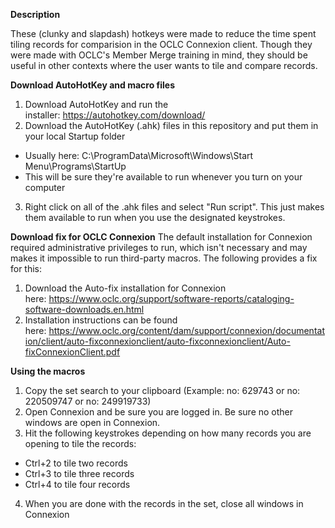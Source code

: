 **Description**

These (clunky and slapdash) hotkeys were made to reduce the time spent tiling records for comparision in the OCLC Connexion client. Though they were made with OCLC's Member Merge training in mind, they should be useful in other contexts where the user wants to tile and compare records.

**Download AutoHotKey and macro files**
1. Download AutoHotKey and run the installer: https://autohotkey.com/download/
2. Download the AutoHotKey (.ahk) files in this repository and put them in your local Startup folder
  - Usually here: C:\ProgramData\Microsoft\Windows\Start Menu\Programs\StartUp
  - This will be sure they're available to run whenever you turn on your computer
3. Right click on all of the .ahk files and select "Run script". This just makes them available to run when you use the designated keystrokes.

**Download fix for OCLC Connexion**
The default installation for Connexion required administrative privileges to run, which isn't necessary and may makes it impossible to run third-party macros. The following provides a fix for this:

1. Download the Auto-fix installation for Connexion here: https://www.oclc.org/support/software-reports/cataloging-software-downloads.en.html
2. Installation instructions can be found here: https://www.oclc.org/content/dam/support/connexion/documentation/client/auto-fixconnexionclient/auto-fixconnexionclient/Auto-fixConnexionClient.pdf

**Using the macros**
1. Copy the set search to your clipboard (Example: no: 629743 or no: 220509747 or no: 249919733)
2. Open Connexion and be sure you are logged in. Be sure no other windows are open in Connexion.
3. Hit the following keystrokes depending on how many records you are opening to tile the records:
  - Ctrl+2 to tile two records
  - Ctrl+3 to tile three records
  - Ctrl+4 to tile four records
4. When you are done with the records in the set, close all windows in Connexion
